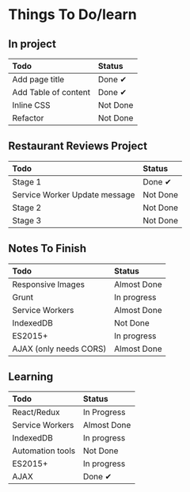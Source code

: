 # Things To Do/learn

## In project

| Todo | Status |
|:------|:--------|
| Add page title | Done ✔ |
| Add Table of content | Done ✔ |
| Inline CSS | Not Done |
| Refactor | Not Done |

## Restaurant Reviews Project

| Todo | Status |
|:------|:--------|
| Stage 1 | Done ✔ |
| Service Worker Update message | Not Done |
| Stage 2  | Not Done |
| Stage 3 | Not Done |

## Notes To Finish

| Todo | Status |
|:------|:--------|
| Responsive Images | Almost Done |
| Grunt | In progress |
| Service Workers | Almost Done |
| IndexedDB | Not Done |
| ES2015+ | In progress |
| AJAX (only needs CORS) | Almost Done |

## Learning

| Todo | Status |
|:------|:--------|
| React/Redux | In Progress |
| Service Workers | Almost Done |
| IndexedDB | In progress |
| Automation tools | Not Done |
| ES2015+ | In progress |
| AJAX | Done ✔|